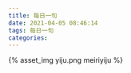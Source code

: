 ```yaml
---
title: 每日一句
date: 2021-04-05 08:46:14
tags: 每日一句
categories:
---
```

{% asset_img yiju.png meiriyiju %}
